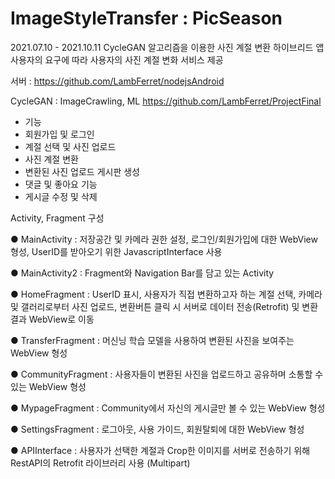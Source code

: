 # ImageStyleTransfer : PicSeason

2021.07.10 - 2021.10.11
CycleGAN 알고리즘을 이용한 사진 계절 변환 하이브리드 앱
사용자의 요구에 따라 사용자의 사진 계절 변화 서비스 제공


서버 : https://github.com/LambFerret/nodejsAndroid

CycleGAN : ImageCrawling, ML https://github.com/LambFerret/ProjectFinal

- 기능
- 	회원가입 및 로그인
- 	계절 선택 및 사진 업로드
- 	사진 계절 변환
- 	변환된 사진 업로드 게시판 생성
-  	댓글 및 좋아요 기능
- 	게시글 수정 및 삭제

Activity, Fragment 구성

● MainActivity : 저장공간 및 카메라 권한 설정, 로그인/회원가입에 대한 WebView 형성, UserID를 받아오기 위한 JavascriptInterface 사용

● MainActivity2 : Fragment와 Navigation Bar를 담고 있는 Activity

● HomeFragment : UserID 표시, 사용자가 직접 변환하고자 하는 계절 선택, 카메라 및 갤러리로부터 사진 업로드, 변환버튼 클릭 시 서버로 데이터 전송(Retrofit) 및 변환 결과 WebView로 이동 

● TransferFragment : 머신닝 학습 모델을 사용하여 변환된 사진을 보여주는 WebView 형성

● CommunityFragment : 사용자들이 변환된 사진을 업로드하고 공유하며 소통할 수 있는 WebView 형성

● MypageFragment : Community에서 자신의 게시글만 볼 수 있는 WebView 형성

● SettingsFragment : 로그아웃, 사용 가이드, 회원탈퇴에 대한 WebView 형성

● APIInterface : 사용자가 선택한 계절과 Crop한 이미지를 서버로 전송하기 위해 RestAPI의 Retrofit 라이브러리 사용 (Multipart)
